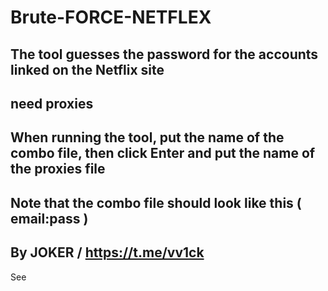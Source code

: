 # Brute-FORCE-NETFLEX
The tool guesses the password for the accounts linked on the Netflix site
-
need proxies
-
When running the tool, put the name of the combo file, then click Enter and put the name of the proxies file
-
Note that the combo file should look like this ( email:pass )
-
By JOKER / https://t.me/vv1ck
-
See
